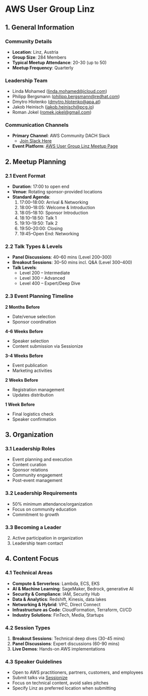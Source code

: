 # AWS User Group Linz

## 1. General Information

### Community Details
- **Location**: Linz, Austria
- **Group Size**: 284 Members
- **Typical Meetup Attendance**: 20-30 (up to 50)
- **Meetup Frequency**: Quarterly

### Leadership Team
- Linda Mohamed (linda.mohamed@icloud.com)
- Philipp Bergsmann (philipp.bergsmann@redhat.com)
- Dmytro Hlotenko (dmytro.hlotenko@apa.at)
- Jakob Heinisch (jakob.heinisch@pcg.io)
- Roman Jokel (romek.jokel@gmail.com)

### Communication Channels
- **Primary Channel**: AWS Community DACH Slack
  - [Join Slack Here](https://join.slack.com/t/awscommunityde/)
- **Event Platform**: [AWS User Group Linz Meetup Page](https://www.meetup.com/aws-user-group-linz/)

## 2. Meetup Planning

### 2.1 Event Format
- **Duration**: 17:00 to open end
- **Venue**: Rotating sponsor-provided locations
- **Standard Agenda**:
  1. 17:00–18:00: Arrival & Networking
  2. 18:00–18:05: Welcome & Introduction
  3. 18:05–18:10: Sponsor Introduction
  4. 18:10–18:50: Talk 1
  5. 19:10–19:50: Talk 2
  6. 19:50–20:00: Closing
  7. 19:45–Open End: Networking

### 2.2 Talk Types & Levels
- **Panel Discussions**: 40–60 mins (Level 200–300)
- **Breakout Sessions**: 30–50 mins incl. Q&A (Level 300–400)
- **Talk Levels**:
  - Level 200 – Intermediate
  - Level 300 – Advanced
  - Level 400 – Expert/Deep Dive

### 2.3 Event Planning Timeline
**2 Months Before**
- Date/venue selection
- Sponsor coordination

**4-6 Weeks Before**
- Speaker selection
- Content submission via Sessionize

**3-4 Weeks Before**
- Event publication
- Marketing activities

**2 Weeks Before**
- Registration management
- Updates distribution

**1 Week Before**
- Final logistics check
- Speaker confirmation

## 3. Organization

### 3.1 Leadership Roles
- Event planning and execution
- Content curation
- Sponsor relations
- Community engagement
- Post-event management

### 3.2 Leadership Requirements
- 50% minimum attendance/organization
- Focus on community education
- Commitment to growth

### 3.3 Becoming a Leader
2. Active participation in organization
3. Leadership team contact

## 4. Content Focus

### 4.1 Technical Areas
- **Compute & Serverless**: Lambda, ECS, EKS
- **AI & Machine Learning**: SageMaker, Bedrock, generative AI
- **Security & Compliance**: IAM, Security Hub
- **Data & Analytics**: Redshift, Kinesis, data lakes
- **Networking & Hybrid**: VPC, Direct Connect
- **Infrastructure as Code**: CloudFormation, Terraform, CI/CD
- **Industry Solutions**: FinTech, Media, Startups

### 4.2 Session Types
1. **Breakout Sessions**: Technical deep dives (30-45 mins)
2. **Panel Discussions**: Expert discussions (60-90 mins)
3. **Live Demos**: Hands-on AWS implementations

### 4.3 Speaker Guidelines
- Open to AWS practitioners, partners, customers, and employees
- Submit talks via [Sessionize](https://sessionize.com/aws-community-austria/)
- Focus on technical content, avoid sales pitches
- Specify Linz as preferred location when submitting